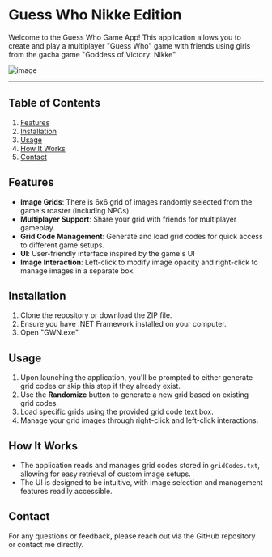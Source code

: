 # Guess Who Nikke Edition

Welcome to the Guess Who Game App! This application allows you to create and play a multiplayer "Guess Who" game with friends using girls from the gacha game "Goddess of Victory: Nikke"

![image](https://github.com/user-attachments/assets/53a48e43-da5f-4f3e-93ec-8d62fc058574)


---

## Table of Contents

1. [Features](#features)
2. [Installation](#installation)
3. [Usage](#usage)
4. [How It Works](#how-it-works)
5. [Contact](#contact)

## Features

- **Image Grids**: There is 6x6 grid of images randomly selected from the game's roaster (including NPCs)
- **Multiplayer Support**: Share your grid with friends for multiplayer gameplay.
- **Grid Code Management**: Generate and load grid codes for quick access to different game setups.
- **UI**: User-friendly interface inspired by the game's UI
- **Image Interaction**: Left-click to modify image opacity and right-click to manage images in a separate box.

## Installation

1. Clone the repository or download the ZIP file.
2. Ensure you have .NET Framework installed on your computer.
3. Open "GWN.exe"

## Usage

1. Upon launching the application, you'll be prompted to either generate grid codes or skip this step if they already exist.
2. Use the **Randomize** button to generate a new grid based on existing grid codes.
3. Load specific grids using the provided grid code text box.
4. Manage your grid images through right-click and left-click interactions.

## How It Works

- The application reads and manages grid codes stored in `gridCodes.txt`, allowing for easy retrieval of custom image setups.
- The UI is designed to be intuitive, with image selection and management features readily accessible.

## Contact

For any questions or feedback, please reach out via the GitHub repository or contact me directly.
